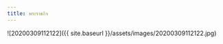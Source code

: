 ```yaml
---
title: พระราชกิจ
---
```


![20200309112122]({{ site.baseurl }}/assets/images/20200309112122.jpg)
<br>
<br>

